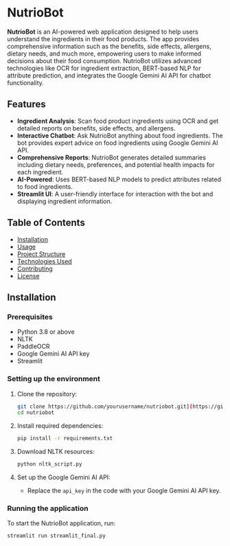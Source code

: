 # NutrioBot

**NutrioBot** is an AI-powered web application designed to help users understand the ingredients in their food products. The app provides comprehensive information such as the benefits, side effects, allergens, dietary needs, and much more, empowering users to make informed decisions about their food consumption. NutrioBot utilizes advanced technologies like OCR for ingredient extraction, BERT-based NLP for attribute prediction, and integrates the Google Gemini AI API for chatbot functionality.

## Features

- **Ingredient Analysis**: Scan food product ingredients using OCR and get detailed reports on benefits, side effects, and allergens.
- **Interactive Chatbot**: Ask NutrioBot anything about food ingredients. The bot provides expert advice on food ingredients using Google Gemini AI API.
- **Comprehensive Reports**: NutrioBot generates detailed summaries including dietary needs, preferences, and potential health impacts for each ingredient.
- **AI-Powered**: Uses BERT-based NLP models to predict attributes related to food ingredients.
- **Streamlit UI**: A user-friendly interface for interaction with the bot and displaying ingredient information.

## Table of Contents
- [Installation](#installation)
- [Usage](#usage)
- [Project Structure](#project-structure)
- [Technologies Used](#technologies-used)
- [Contributing](#contributing)
- [License](#license)

## Installation

### Prerequisites
- Python 3.8 or above
- NLTK
- PaddleOCR
- Google Gemini AI API key
- Streamlit

### Setting up the environment
1. Clone the repository:
    ```bash
    git clone https://github.com/yourusername/nutriobot.git](https://github.com/Sudharsan72692/INTEL-AI
    cd nutriobot
    ```

2. Install required dependencies:
    ```bash
    pip install -r requirements.txt
    ```

3. Download NLTK resources:
    ```bash
    python nltk_script.py
    ```

4. Set up the Google Gemini AI API:
    - Replace the `api_key` in the code with your Google Gemini AI API key.

### Running the application
To start the NutrioBot application, run:
```bash
streamlit run streamlit_final.py
